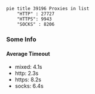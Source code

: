 
```mermaid
pie title 39196 Proxies in list
    "HTTP" : 27727
    "HTTPS": 9943
    "SOCKS" : 8206
```

### Some Info
#### Average Timeout

- mixed: 4.1s
- http: 2.3s
- https: 8.2s
- socks: 6.4s